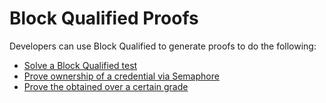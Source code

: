 # Block Qualified Proofs

Developers can use Block Qualified to generate proofs to do the following:

- [Solve a Block Qualified test](./bq-test-proof.md)
- [Prove ownership of a credential via Semaphore](./semaphore-inclusion-proof.md)
- [Prove the obtained over a certain grade](./grade-claim-proof.md)